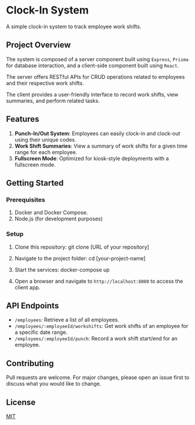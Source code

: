 # Clock-In System

A simple clock-in system to track employee work shifts.

## Project Overview

The system is composed of a server component built using `Express`, `Prisma` for database interaction, and a client-side component built using `React`.

The server offers RESTful APIs for CRUD operations related to employees and their respective work shifts.

The client provides a user-friendly interface to record work shifts, view summaries, and perform related tasks.

## Features

1. **Punch-In/Out System**: Employees can easily clock-in and clock-out using their unique codes.
2. **Work Shift Summaries**: View a summary of work shifts for a given time range for each employee.
3. **Fullscreen Mode**: Optimized for kiosk-style deployments with a fullscreen mode.

## Getting Started

### Prerequisites

1. Docker and Docker Compose.
2. Node.js (for development purposes)

### Setup

1. Clone this repository:
git clone [URL of your repository]

2. Navigate to the project folder:
cd [your-project-name]

3. Start the services:
docker-compose up

4. Open a browser and navigate to `http://localhost:8080` to access the client app.

## API Endpoints

- `/employees`: Retrieve a list of all employees.
- `/employees/:employeeId/workshifts`: Get work shifts of an employee for a specific date range.
- `/employees/:employeeId/punch`: Record a work shift start/end for an employee.

## Contributing

Pull requests are welcome. For major changes, please open an issue first to discuss what you would like to change.

## License

[MIT](https://choosealicense.com/licenses/mit/)
